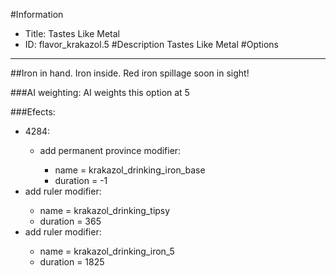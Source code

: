 #Information
 - Title: Tastes Like Metal
 - ID: flavor_krakazol.5
#Description
Tastes Like Metal
#Options

___
##Iron in hand. Iron inside. Red iron spillage soon in sight!

###AI weighting:
AI weights this option at 5


###Efects:<ul><li>4284:</li><ul><li>add permanent province modifier:</li><ul><li>name = krakazol_drinking_iron_base</li><li>duration = -1</li></ul></ul><li>add ruler modifier:</li><ul><li>name = krakazol_drinking_tipsy</li><li>duration = 365</li></ul><li>add ruler modifier:</li><ul><li>name = krakazol_drinking_iron_5</li><li>duration = 1825</li></ul></ul>
